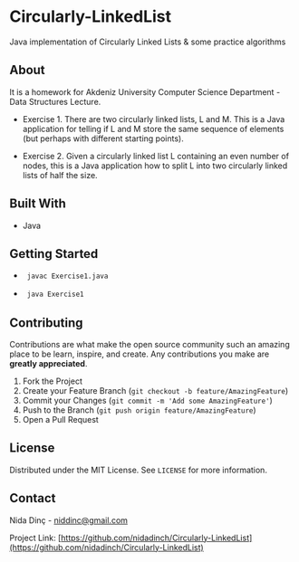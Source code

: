 # Circularly-LinkedList
Java implementation of Circularly Linked Lists & some practice algorithms

## About

It is a homework for Akdeniz University Computer Science Department - Data Structures Lecture.

* Exercise 1. There are two circularly linked lists, L and M. This is a Java application for telling if L and M store the same sequence of elements (but perhaps with different starting points).

* Exercise 2.  Given a circularly linked list L containing an even number of nodes, this is a Java application how to split L into two circularly linked lists of half the size.

## Built With

* Java

## Getting Started


* ```sh
   javac Exercise1.java

   ```
* ```sh
   java Exercise1

   ```


## Contributing

Contributions are what make the open source community such an amazing place to be learn, inspire, and create. Any contributions you make are **greatly appreciated**.

1. Fork the Project
2. Create your Feature Branch (`git checkout -b feature/AmazingFeature`)
3. Commit your Changes (`git commit -m 'Add some AmazingFeature'`)
4. Push to the Branch (`git push origin feature/AmazingFeature`)
5. Open a Pull Request


## License

Distributed under the MIT License. See `LICENSE` for more information.


## Contact

Nida Dinç - niddinc@gmail.com

Project Link: [https://github.com/nidadinch/Circularly-LinkedList](https://github.com/nidadinch/Circularly-LinkedList)
